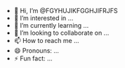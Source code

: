 - 👋 Hi, I’m @FGYHUJIKFGGHJIFRJFS
- 👀 I’m interested in ...
- 🌱 I’m currently learning ...
- 💞️ I’m looking to collaborate on ...
- 📫 How to reach me ...
- 😄 Pronouns: ...
- ⚡ Fun fact: ...

<!---
FGYHUJIKFGGHJIFRJFS/FGYHUJIKFGGHJIFRJFS is a ✨ special ✨ repository because its `README.md` (this file) appears on your GitHub profile.
You can click the Preview link to take a look at your changes.
--->

